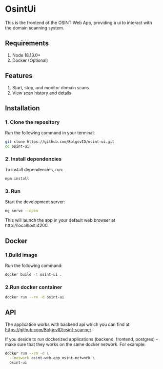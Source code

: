 # OsintUi

This is the frontend of the OSINT Web App, providing a ui to interact with the domain scanning system.

## Requirements
1. Node 18.13.0+
2. Docker (Optional)

## Features
1. Start, stop, and monitor domain scans
2. View scan history and details

## Installation

### 1. Clone the repository

Run the following command in your terminal:

```bash
git clone https://github.com/BolgovID/osint-ui.git
cd osint-ui
```

### 2. Install dependencies

To install dependencies, run:

```bash
npm install
```

### 3. Run

Start the development server:

```bash
ng serve --open
```

This will launch the app in your default web browser at http://localhost:4200.

## Docker

### 1.Build image

Run the following command:

```bash
docker build -t osint-ui .
```

### 2.Run docker container

```bash
docker run --rm -d osint-ui
```

## API

The application works with backend api which you can find at https://github.com/BolgovID/osint-scanner

If you deside to run dockerized applications (backend, frontend, postgres) - make sure that they works on the same docker network.
For example:

```bash
docker run --rm -d \
  --network osint-web-app_osint-network \
  osint-ui
```